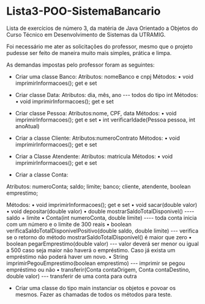 # Lista3-POO-SistemaBancario

Lista de exercícios de número 3, da matéria de Java Orientado a Objetos do Curso Técnico em Desenvolvimento de Sistemas da UTRAMIG.

Foi necessário me ater as solicitações do professor, mesmo que o projeto pudesse ser feito de maneira muito mais simples, prática e limpa.

As demandas impostas pelo professor foram as seguintes:

- Criar uma classe Banco:
Atributos: nomeBanco e cnpj
Métodos: 
• void imprimirInformacoes();  get e set

- Criar classe Data:
Atributos: dia, mês, ano --- todos do tipo int
Métodos: 
• void imprimirInformacoes();  get e set

- Criar classe Pessoa:
Atributos:nome, CPF, data
Métodos: 
• void imprimirInformacoes();  get e set
• int verificarIdade(Pessoa pessoa, int anoAtual) 

- Criar a classe Cliente:
Atributos:numeroContrato
Métodos: 
• void imprimirInformacoes();  get e set

- Criar a Classe Atendente:
Atributos: matricula
Métodos: 
• void imprimirInformacoes();  get e set

- Criar a classe Conta:

Atributos: numeroConta; saldo; limite; banco; cliente, atendente,  boolean emprestimo;

Métodos: 
• void imprimirInformacoes();  get e set
• void sacar(double valor)
• void depositar(double valor)
• double mostrarSaldoTotalDisponivel() ---- saldo + limite
• Conta(int numeroConta, double limite) ---- toda conta inicia com um número e o limite de 300 reais
• boolean verificaSaldoTotalDisponivelPositivo(double saldo, double limite) --- verifica se o retorno do método  mostrarSaldoTotalDisponivel() é maior que zero
• boolean pegarEmprestimo(double valor) --- valor deverá ser menor ou igual a 500 caso seja maior não haverá o empréstimo. Caso já exista um empréstimo não poderá haver um novo.
• String imprimirPegouEmprestimo(boolean emprestimo) --- imprimir se pegou empréstimo ou não
• transferir(Conta contaOrigem, Conta contaDestino, double valor) --- transferir de uma conta para outra

- Criar uma classe do tipo main instanciar os objetos e povoar os mesmos.
Fazer as chamadas de todos os métodos para teste. 
